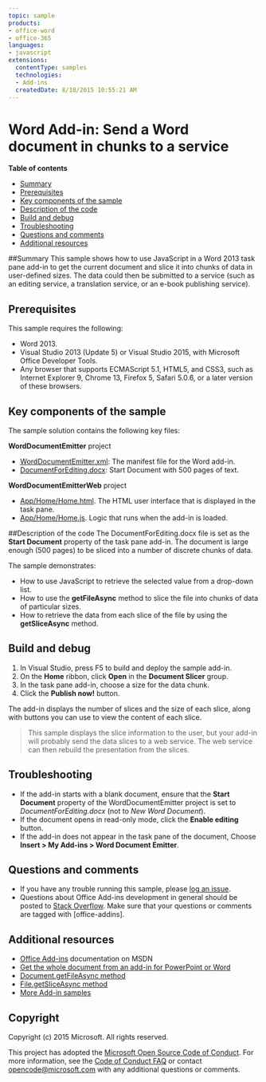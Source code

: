 ```yaml
---
topic: sample
products:
- office-word
- office-365
languages:
- javascript
extensions:
  contentType: samples
  technologies:
  - Add-ins
  createdDate: 8/18/2015 10:55:21 AM
---
```

# Word Add-in: Send a Word document in chunks to a service

**Table of contents**

* [Summary](#summary)
* [Prerequisites](#prerequisites)
* [Key components of the sample](#components)
* [Description of the code](#codedescription)
* [Build and debug](#build)
* [Troubleshooting](#troubleshooting)
* [Questions and comments](#questions)
* [Additional resources](#additional-resources)

<a name="summary"></a>
##Summary
This sample shows how to use JavaScript in a Word 2013 task pane add-in to get the current document and slice it into chunks of data in user-defined sizes. The data could then be submitted to a service (such as an editing service, a translation service, or an e-book publishing service).

<a name="prerequisites"></a>
## Prerequisites ##

This sample requires the following:  

  - Word 2013.
  - Visual Studio 2013 (Update 5) or Visual Studio 2015, with Microsoft Office Developer Tools.  
  - Any browser that supports ECMAScript 5.1, HTML5, and CSS3, such as Internet Explorer 9, Chrome 13, Firefox 5, Safari 5.0.6, or a later version of these browsers.
  

<a name="components"></a>
## Key components of the sample
The sample solution contains the following key files:

**WordDocumentEmitter** project

- [WordDocumentEmitter.xml](https://github.com/OfficeDev/Word-Add-in-JavaScript-SliceDataChunks/blob/master/WordDocumentEmitter/WordDocumentEmitterManifest/WordDocumentEmitter.xml): The manifest file for the Word add-in.
- [DocumentForEditing.docx](https://github.com/OfficeDev/Word-Add-in-JavaScript-SliceDataChunks/blob/master/WordDocumentEmitter/DocumentForEditing.docx): Start Document with 500 pages of text. 
 
**WordDocumentEmitterWeb** project

- [App/Home/Home.html](https://github.com/OfficeDev/Word-Add-in-JavaScript-SliceDataChunks/blob/master/WordDocumentEmitterWeb/App/Home/Home.html). The HTML user interface that is displayed in the task pane. 
- [App/Home/Home.js](https://github.com/OfficeDev/Word-Add-in-JavaScript-SliceDataChunks/blob/master/WordDocumentEmitterWeb/App/Home/Home.js). Logic that runs when the add-in is loaded. 


<a name="codedescription"></a>
##Description of the code
The DocumentForEditing.docx file is set as the **Start Document** property of the task pane add-in. The document is large enough (500 pages) to be sliced into a number of discrete chunks of data. 

The sample demonstrates:

- How to use JavaScript to retrieve the selected value from a drop-down list.
- How to use the **getFileAsync** method to slice the file into chunks of data of particular sizes.
- How to retrieve the data from each slice of the file by using the **getSliceAsync** method.


<a name="build"></a>
## Build and debug ##

1. In Visual Studio, press F5 to build and deploy the sample add-in.
2. On the **Home** ribbon, click **Open** in the **Document Slicer** group.
2. In the task pane add-in, choose a size for the data chunk.
3. Click the **Publish now!** button. 

The add-in displays the number of slices and the size of each slice, along with buttons you can use to view the content of each slice.

>This sample displays the slice information to the user, but your add-in will probably send the data slices to a web service. The web service can then rebuild the presentation from the slices.


<a name="troubleshooting"></a>
## Troubleshooting

- If the add-in starts with a blank document, ensure that the **Start Document** property of the WordDocumentEmitter project is set to *DocumentForEditing.docx* (not to *New Word Document*).
- If the document opens in read-only mode, click the **Enable editing** button.
- If the add-in does not appear in the task pane of the document, Choose **Insert > My Add-ins > Word Document Emitter**.


<a name="questions"></a>
## Questions and comments

- If you have any trouble running this sample, please [log an issue](https://github.com/OfficeDev/Word-Add-in-JavaScript-SliceDataChunks/issues).
- Questions about Office Add-ins development in general should be posted to [Stack Overflow](http://stackoverflow.com/questions/tagged/office-addins). Make sure that your questions or comments are tagged with [office-addins].


<a name="additional-resources"></a>
## Additional resources ##

- [Office Add-ins](http://msdn.microsoft.com/library/office/jj220060.aspx) documentation on MSDN
- [Get the whole document from an add-in for PowerPoint or Word](https://msdn.microsoft.com/library/office/jj715279.aspx)
- [Document.getFileAsync method](http://msdn.microsoft.com/library/office/apps/jj715284.aspx)
- [File.getSliceAsync method](http://msdn.microsoft.com/library/office/apps/jj715281.aspx)
- [More Add-in samples](https://github.com/OfficeDev?utf8=%E2%9C%93&query=-Add-in)

## Copyright
Copyright (c) 2015 Microsoft. All rights reserved.


This project has adopted the [Microsoft Open Source Code of Conduct](https://opensource.microsoft.com/codeofconduct/). For more information, see the [Code of Conduct FAQ](https://opensource.microsoft.com/codeofconduct/faq/) or contact [opencode@microsoft.com](mailto:opencode@microsoft.com) with any additional questions or comments.
